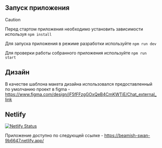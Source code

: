 ## Запуск приложения

> [!CAUTION]
> Перед стартом приложения необходимо установить зависимости используя `npm install`

Для запуска приложения в режиме разработки используйте `npm run dev`

Для проверки работы собранного приложения используйте `npm run start`

## Дизайн

В качестве шаблона макета дизайна использовался предоставленный по умолчанию проект в figma - https://www.figma.com/design/jF5fFFzgGOxQeB4CmKWTiE/Chat_external_link

## Netlify

[![Netlify Status](https://api.netlify.com/api/v1/badges/0eda1ef2-c6ca-490f-8efe-34e97015e475/deploy-status)](https://app.netlify.com/sites/beamish-swan-9b6647/deploys)

Приложение доступно по следующей ссылке - https://beamish-swan-9b6647.netlify.app/
